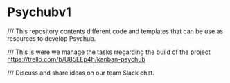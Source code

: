# Psychubv1

/// This repository contents different code and templates that can be use as resources to develop Psychub.

/// This is were we manage the tasks rregarding the build of the project https://trello.com/b/U85EEp4h/kanban-psychub

/// Discuss and share ideas on our team Slack chat.
